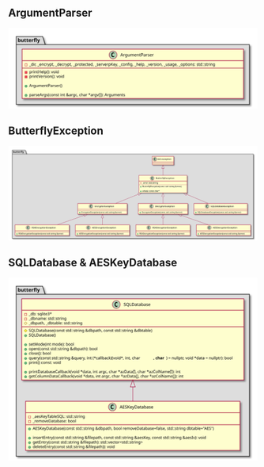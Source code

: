 ## ArgumentParser

![](argumentParser.svg)

## ButterflyException

![](bflyExceptions.svg)

## SQLDatabase & AESKeyDatabase

![](sqlDatabase.svg)
